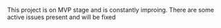 This project is on MVP stage and is constantly improing. There are some active issues present and will be fixed
